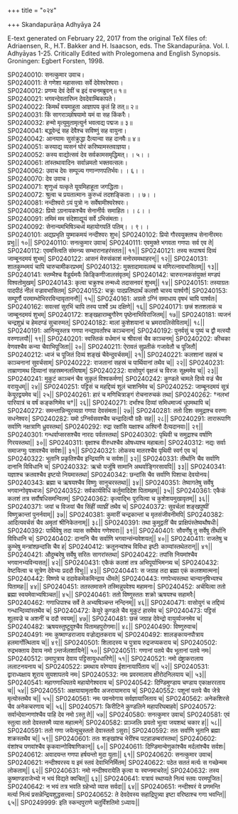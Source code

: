 +++
title = "०२४"

+++
Skandapurāṇa Adhyāya 24

E-text generated on February 22, 2017 from the original TeX files of: Adriaensen, R., H.T. Bakker and H. Isaacson, eds. The Skandapurāṇa. Vol. I. Adhyāyas 1-25. Critically Edited with Prolegomena and English Synopsis. Groningen: Egbert Forsten, 1998.

SP0240010: सनत्कुमार उवाच।  
SP0240011: ते गणेशा महासत्त्वाः सर्वे देवेश्वरेश्वराः।   
SP0240012: प्रणम्य देवं देवीं च इदं वचनमब्रुवन्॥ १॥  
SP0240021: भगवन्देवतारिघ्न देवदेवाम्बिकापते।  
SP0240022: किमर्थं वयमाहूता आज्ञापय कृतं हि तत्॥ २॥  
SP0240031: किं सागराञ्छोषयामो यमं वा सह किंकरैः।  
SP0240032: हन्मो मृत्युमुतामृत्युर्न भवत्वद्य पद्मजः॥ ३॥  
SP0240041: बद्ध्वेन्द्रं सह देवैश्च सविष्णुं सह वायुना।  
SP0240042: आनयामः सुसंक्रुद्धा दैत्यान्वा सह दानवैः॥ ४॥  
SP0240051: कस्याद्य व्यसनं घोरं करिष्यामस्तवाज्ञया।  
SP0240052: कस्य वाद्योत्सवं देव सर्वकामसमृद्धिमत्।  ।   ५।  ।  
SP0240061: तांस्तथावादिनः सर्वान्नमतो भक्तवत्सलः।  
SP0240062: उवाच देवः सम्पूज्य गणान्गणपतिर्भवः।  ।   ६।  ।  
SP0240070: देव उवाच।  
SP0240071: शृणुध्वं यत्कृते यूयमिहाहूता जगद्धिताः।  
SP0240072: श्रुत्वा च प्रयतात्मानः कुरुध्वं तदशङ्किताः।  ।   ७।  ।  
SP0240081: नन्दीश्वरो ऽयं पुत्रो नः सर्वेषामीश्वरेश्वरः।  
SP0240082: प्रियो ऽग्रनायकश्चैव सेनानीर्वः समाहितः।  ।   ८।  ।  
SP0240091: तमिमं मम संदेशाद्यूयं सर्वे ऽभिसंमताः।  
SP0240092: सेनान्यमभिषिञ्चध्वं महायोगपतिं पतिम्।  ।   ९।  ।  
SP0240101: अद्यप्रभृति युष्माकमयं नन्दीश्वरः शुभः|
SP0240102: प्रियो गौरवयुक्तश्च सेनानीरमरः प्रभुः|| १०||
SP0240110: सनत्कुमार उवाच|
SP0240111: एवमुक्ते भगवता गणपाः सर्व एव ते|
SP0240112: एवमस्त्विति संमन्त्र्य सम्भारानाहरंस्ततः|| ११||
SP0240121: तस्य रूपाश्रयं दिव्यं जाम्बूनदमयं शुभम्|
SP0240122: आसनं मेरुसंकाशं मनोरममथाहरन्|| १२||
SP0240131: शातकुम्भमयं चापि चारुचामीकरप्रभम्|
SP0240132: मुक्तादामावलम्बं च मणिरत्नावभासितम्|| १३||
SP0240141: स्तम्भैश्च वैडूर्यमयैः किङ्किणीजालसंवृतम्|
SP0240142: चारुरत्नकसंयुक्तं मण्डपं विश्वतोमुखम्|
SP0240143: कृत्वा चक्रुश्च तन्मध्ये तदासनवरं शुभम्|| १४||
SP0240151: तस्याग्रतः पादपीठं नीलं वज्रावभासितम्|
SP0240152: चक्रुः पादप्रतिष्ठार्थं कलशौ चास्य पार्श्वगौ|
SP0240153: सम्पूर्णौ परमाम्भोभिररविन्दावृताननौ|| १५||
SP0240161: अग्रतो ऽग्निं समाधाय वृषभं चापि पार्श्वतः|
SP0240162: सवत्सां सुरभिं चापि तस्य पार्श्वे ऽथ दक्षिणे|| १६||
SP0240171: छत्त्रं शतशलाकं च जाम्बूनदमयं शुभम्|
SP0240172: शङ्खहाराम्बुगौरेण पृष्ठेनाभिविराजितम्|| १७||
SP0240181: व्यजनं चन्द्रशुभ्रं च हेमदण्डं सुचारुमत्|
SP0240182: मालां कुशेशयानां च भ्रमरावलिसेविताम्|| १८||
SP0240191: आनिन्युस्तत्र गणपा नन्द्यावर्तांश्च काञ्चनान्|
SP0240192: पुनर्वसुं च पुष्यं च द्वौ मत्स्यौ वरुणालयौ|| १९||
SP0240201: स्वस्तिकं वर्धमानं च श्रीवत्सं चैव काञ्चनम्|
SP0240202: कीचका वेणवश्चैव कन्या चैवाभिपूजिता|| २०||
SP0240211: ऐरावतं सुप्रतीकं गजावेतौ च पूजितौ|
SP0240212: ध्वजं च पूजितं दिव्यं शङ्खं चैवेन्दुवर्चसम्|| २१||
SP0240221: कलशानां सहस्रं च काञ्चनानां सुवर्चसाम्|
SP0240222: राजतानां सहस्रं च पार्थिवानां तथैव च|| २२||
SP0240231: ताम्राणामथ दिव्यानां सहस्रमनलत्विषाम्|
SP0240232: वासोयुगं वृक्षजं च विरजः सूक्ष्ममेव च|| २३||
SP0240241: मुकुटं काञ्चनं चैव सुकृतं विश्वकर्मणा|
SP0240242: कुण्डले चामले दिव्ये वज्रं चैव वरायुधम्|| २४||
SP0240251: पट्टिसं च महद्दिव्यं शूलं चाशनिमेव च|
SP0240252: जाम्बूनदमयं सूत्रं केयूरद्वयमेव च|| २५||
SP0240261: हारं च मणिचित्राङ्गं रोचनारुचकं तथा| 
SP0240262: †नलभां पारियात्रं च वर्षं कङ्कणिमेव च†|| २६||
SP0240271: दर्भांश्च दिव्यां समिधमाज्यं धूपमथापि च|
SP0240272: समन्तान्निन्युरव्यग्रा गणपा देवसंमताः|| २७||
SP0240281: ततो दिशः समुद्राश्च वरुणः सधनेश्वरः|
SP0240282: यमो ऽग्निर्वसवश्चैव चन्द्रादित्यौ ग्रहैः सह|| २८||
SP0240291: तारारूपाणि सर्वाणि नक्षत्राणि ध्रुवस्तथा|
SP0240292: रुद्रा रक्षांसि यक्षाश्च अश्विनौ दैत्यदानवाः|| २९||
SP0240301: गन्धर्वाप्सरसश्चैव नारदः पर्वतस्तथा|
SP0240302: पृथिवी च समुद्राश्च वर्षाणि गिरयस्तथा|| ३०||
SP0240311: वृक्षाश्च वीरुधश्चैव ओषध्यश्च महाबलाः|
SP0240312: नद्यः सर्वाः समाजग्मुः पशवश्चैव सर्वशः|| ३१||
SP0240321: लोकस्य मातरश्चैव पृथिवी स्वर्ग एव च|
SP0240322: भूतानि प्रकृतिश्चैव इन्द्रियाणि च सर्वशः|| ३२||
SP0240331: तीर्थानि चैव सर्वाणि दानानि विविधानि च|
SP0240332: ऋचो यजूंषि सामानि अथर्वाङ्गिरसावपि|| ३३||
SP0240341: यज्ञाश्च क्रतवश्चैव इष्टयो नियमास्तथा|
SP0240342: छन्दांसि चैव सर्वाणि पिशाचा देवयोनयः|
SP0240343: ब्रह्मा च ऋषयश्चैव विष्णुः सानुचरस्तथा|| ३४||
SP0240351: तेष्वागतेषु सर्वेषु भगवान्गोवृषध्वजः|
SP0240352: सर्वकार्यविधिं कर्तुमादिदेश पितामहम्|| ३५||
SP0240361: एकैकं कलशं तत्र सर्वौषधिसमन्वितम्|
SP0240362: कृत्वाद्भिः पूरयित्वा च कुशेशयमुखावृतम्|| ३६||
SP0240371: जयां च विजयां चैव सिंहीं व्याघ्रीं तथैव च|
SP0240372: सुवर्चलां शङ्खपुष्पीं विष्णुक्रान्तां पुनर्नवाम्|| ३७||
SP0240381: कुमारीं चन्द्रकान्तां च मृतसंजीवनीमपि|
SP0240382: आदित्यवर्चसं चैव अमृतां श्रीनिकेतनाम्|| ३८||
SP0240391: तथा कुमुद्वतीं चैव प्राक्षिपंस्तेष्वथौषधीः|
SP0240392: पार्थिवेषु तदा व्यास सर्वेष्वेव गणेश्वराः|| ३९||
SP0240401: सौवर्णेषु तु सर्वेषु तीर्थानि विविधानि च|
SP0240402: दानानि चैव सर्वाणि भगवान्संन्यवेशयत्|| ४०||
SP0240411: राजतेषु च कुम्भेषु मन्त्रांश्छन्दांसि चैव ह|
SP0240412: क्रतूनन्यांश्च विविधा इष्टीः काम्यांस्तथेतरान्|| ४१||
SP0240421: औदुम्बरेषु सर्वेषु सरितः सागरांस्तथा|
SP0240422: तपांसि नियमांश्चैव भगवानभ्यविन्यसत्|| ४२||
SP0240431: एकैकं कलशं तत्र अभिपूर्याभिमन्त्र्य च|
SP0240432: वेष्टयित्वा च सूत्रेण देवेभ्यः प्रददौ विभुः|| ४३||
SP0240441: स जग्राह तदा ब्रह्मा एकं कलशमात्मना|
SP0240442: विष्णवे च ददावेकमेकमिन्द्राय धीमते|
SP0240443: गणपेभ्यस्तथा चान्यानृषिभ्यश्च पितामहः|| ४४||
SP0240451: ततस्तमासने तस्मिन्नुपवेश्य महामनाः| 
SP0240452: अर्चयित्वा ततो ब्रह्मा स्वयमेवाभ्यषिञ्चत|| ४५||
SP0240461: ततो विष्णुस्ततः शक्रो ऋषयश्च सहामरैः|
SP0240462: गणाधिपाश्च सर्वे ते अभ्यषिञ्चन्त नन्दिनम्|| ४६||
SP0240471: वासोयुगं च तद्दिव्यं गन्धान्दिव्यांस्तथैव च|
SP0240472: केयूरे कुण्डले चैव मुकुटं हारमेव च|
SP0240473: पट्टिसं शूलवज्रे च अशनीं च ददौ स्वयम्|| ४७||
SP0240481: छत्त्रं जग्राह देवेन्द्रो वायुर्व्यजनमेव च|
SP0240482: ऋषयस्तुष्टुवुश्चैव पितामहपुरोगमाः|| ४८||
SP0240490: विष्णुरुवाच|
SP0240491: नमः कुष्माण्डराजाय वज्रोद्यतकराय च|
SP0240492: शालङ्कायनपौत्राय हलमार्गोत्थिताय च|| ४९||
SP0240501: शिलादस्य च पुत्राय रुद्रजप्यकराय च|
SP0240502: रुद्रभक्ताय देवाय नमो ऽन्तर्जलशायिने|| ५०||
SP0240511: गणानां पतये चैव भूतानां पतये नमः|
SP0240512: उमापुत्राय देवाय पट्टिसायुधधारिणे|| ५१||
SP0240521: नमो दंष्ट्राकरालाय ललाटनयनाय च|
SP0240522: प्रमथाय वरेण्याय ईशानायार्पिताय च|| ५२||
SP0240531: द्वाराध्यक्षाय शूराय सुयशापतये नमः|
SP0240532: नमः प्रवरमालाय क्षीरोदनिलयाय च|| ५३||
SP0240541: महागणाधिपतये महायोगेश्वराय च|
SP0240542: दिण्डिमुण्डाय चण्डाय एकाक्षररताय च|| ५४||
SP0240551: अक्षयायामृतायैव अजरायामराय च|
SP0240552: पशूनां पतये चैव जेत्रे मृत्योस्तथैव च|| ५५||
SP0240561: नमः पवनवेगाय सर्वज्ञायाजिताय च|
SP0240562: अनेकशिरसे चैव अनेकचरणाय च|| ५६||
SP0240571: किरीटिने कुण्डलिने महापरिघबाहवे|
SP0240572: सर्वान्देवान्गणांश्चैव पाहि देव नमो ऽस्तु ते|| ५७||
SP0240580: सनत्कुमार उवाच|
SP0240581: एवं स्तुत्वा ततो देवस्तस्मै व्यास महात्मने|
SP0240582: प्राञ्जलिः प्रयतो भूत्वा जयशब्दं चकार ह|| ५८||
SP0240591: ततो गणा जयेत्यूचुस्ततो देवास्ततो ऽसुराः|
SP0240592: ततः सर्वाणि भूतानि ब्रह्मा शक्रस्तथैव च|| ५९||
SP0240601: ततः शङ्खांश्च भेरींश्च पटहाडम्बरांस्तथा|
SP0240602: वंशांश्च पणवांश्चैव कृकवान्गोविषाणिकान्|| ६०||
SP0240611: दिण्डिमान्वेणुकांश्चैव मर्दलांश्चैव सर्वशः|
SP0240612: अवादयन्त गणपा हर्षयन्तो मुदा युताः|| ६१||
SP0240620: सनत्कुमार उवाच|
SP0240621: नन्दीश्वरस्य य इमं स्तवं देवाभिनिर्मितम्|
SP0240622: पठेत सततं मर्त्यः स गच्छेन्मम लोकताम्|| ६२||
SP0240631: नमो नन्दीश्वरायेति कृत्वा यः स्वप्नमाचरेत्| 
SP0240632: तस्य कुष्माण्डराजेभ्यो न भयं विद्यते क्वचित्|| ६३||
SP0240641: यत्रायं स्थाप्यते नित्यं स्तवः परमपूजितः|
SP0240642: न भयं तत्र भवति ग्रहेभ्यो व्यास सर्वदा|| ६४||
SP0240651: नन्दीश्वरं ये प्रणमन्ति मर्त्या नित्यं प्रसन्नेन्द्रियशुद्धसत्त्वाः|
SP0240652: ते देवदेवस्य सहाद्रिपुत्र्या इष्टा वरिष्ठाश्च गणा भवन्ति|| ६५||
SP0249999: इति स्कन्दपुराणे चतुर्विंशतिमो ऽध्यायः||
